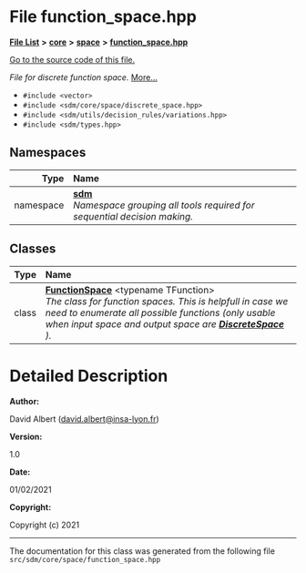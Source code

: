 
<NavBar active_item_id="2"/>

# File function\_space.hpp


[**File List**](files.md) **>** [**core**](dir_92216a09053680f71034e5e26026ee62.md) **>** [**space**](dir_4382197029a4717686416170aae3e90a.md) **>** [**function\_space.hpp**](function__space_8hpp.md)

[Go to the source code of this file.](function__space_8hpp_source.md)

_File for discrete function space._ [More...](#detailed-description)

* `#include <vector>`
* `#include <sdm/core/space/discrete_space.hpp>`
* `#include <sdm/utils/decision_rules/variations.hpp>`
* `#include <sdm/types.hpp>`









## Namespaces

| Type | Name |
| ---: | :--- |
| namespace | [**sdm**](namespacesdm.md) <br>_Namespace grouping all tools required for sequential decision making._  |

## Classes

| Type | Name |
| ---: | :--- |
| class | [**FunctionSpace**](classsdm_1_1FunctionSpace.md) &lt;typename TFunction&gt;<br>_The class for function spaces. This is helpfull in case we need to enumerate all possible functions (only usable when input space and output space are_ [_**DiscreteSpace**_](classsdm_1_1DiscreteSpace.md) _)._ |













# Detailed Description




**Author:**

David Albert ([david.albert@insa-lyon.fr](mailto:david.albert@insa-lyon.fr)) 




**Version:**

1.0 




**Date:**

01/02/2021




**Copyright:**

Copyright (c) 2021 




    

------------------------------
The documentation for this class was generated from the following file `src/sdm/core/space/function_space.hpp`